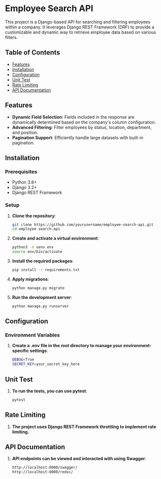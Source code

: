# Employee Search API

This project is a Django-based API for searching and filtering employees within a company. It leverages Django REST Framework (DRF) to provide a customizable and dynamic way to retrieve employee data based on various filters.

## Table of Contents

- [Features](#features)
- [Installation](#installation)
- [Configuration](#configuration)
- [Unit Test](#unit-test)
- [Rate Limiting](#rate-limiting)
- [API Documentation](#api-documentation)

## Features

- **Dynamic Field Selection**: Fields included in the response are dynamically determined based on the company's column configuration.
- **Advanced Filtering**: Filter employees by status, location, department, and position.
- **Pagination Support**: Efficiently handle large datasets with built-in pagination.

## Installation

### Prerequisites

- Python 3.8+
- Django 3.2+
- Django REST Framework

### Setup

1. **Clone the repository**:

   ```bash
   git clone https://github.com/yourusername/employee-search-api.git
   cd employee-search-api
   
2. **Create and activate a virtual environment**:
    ```bash
    python3 -m venv env
    source env/bin/activate
   
3. **Install the required packages**:
    ```bash
   pip install -r requirements.txt

4. **Apply migrations**:
    ```bash
   python manage.py migrate

5. **Run the development server**:
    ```bash
   python manage.py runserver

## Configuration
### Environment Variables

1. **Create a .env file in the root directory to manage your environment-specific settings**:
   ```bash
   DEBUG=True
   SECRET_KEY=your_secret_key_here

## Unit Test
1. **To run the tests, you can use pytest**: 
   ```bash
   pytest
   
## Rate Limiting
1. **The project uses Django REST Framework throttling to implement rate limiting.**
   
## API Documentation
1. **API endpoints can be viewed and interacted with using Swagger**:
   ```bash
   http://localhost:8000/swagger/
   http://localhost:8000/redoc/
